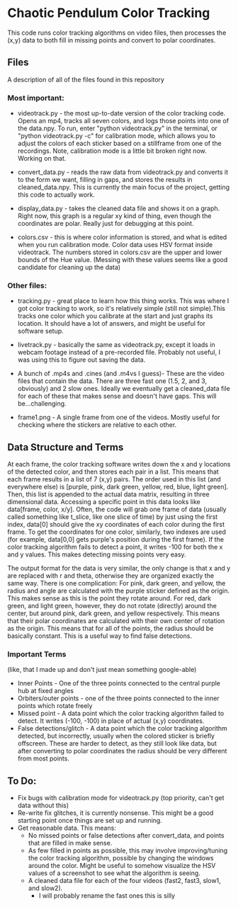 # Chaotic Pendulum Color Tracking
This code runs color tracking algorithms on video files, then processes the (x,y)
data to both fill in missing points and convert to polar coordinates.


## Files
A description of all of the files found in this repository
### Most important:

- videotrack.py - the most up-to-date version of the color tracking code. Opens
an mp4, tracks all seven colors, and logs those points into one of the data.npy.
To run, enter "python videotrack.py" in the terminal, or "python videotrack.py -c"
for calibration mode, which allows you to adjust the colors of each sticker based
on a stillframe from one of the recordings. Note, calibration mode is a little
bit broken right now. Working on that.

- convert_data.py - reads the raw data from videotrack.py and converts it to the
form we want, filling in gaps, and stores the results in cleaned_data.npy. This
is currently the main focus of the project, getting this code to actually work.

- display_data.py - takes the cleaned data file and shows it on a graph. Right
now, this graph is a regular xy kind of thing, even though the coordinates are
polar. Really just for debugging at this point.

- colors.csv - this is where color information is stored, and what is edited when
you run calibration mode. Color data uses HSV format inside videotrack. The
numbers stored in colors.csv are the upper and lower bounds of the Hue value.
(Messing with these values seems like a good candidate for cleaning up the data)

### Other files:
- tracking.py - great place to learn how this thing works. This was where I got
color tracking to work, so it's relatively simple (still not simple).This tracks
one color which you calibrate at the start and just graphs its location. It
should have a lot of answers, and might be useful for software setup.

- livetrack.py - basically the same as videotrack.py, except it loads in webcam
footage instead of a pre-recorded file. Probably not useful, I was using this to
figure out saving the data.

- A bunch of .mp4s and .cines (and .m4vs I guess)- These are the video files that
contain the data. There are three fast one (1.5, 2, and 3, obviously) and 2 slow
ones. Ideally we eventually get a cleaned_data file for each of these that makes
sense and doesn't have gaps. This will be...challenging.

- frame1.png - A single frame from one of the videos. Mostly useful for checking
where the stickers are relative to each other.

## Data Structure and Terms
At each frame, the color tracking software writes down the x and y locations of
the detected color, and then stores each pair in a list. This means that each frame
results in a list of 7 (x,y) pairs. The order used in this list (and everywhere
else) is [purple, pink, dark green, yellow, red, blue, light green]. Then, this
list is appended to the actual data matrix, resulting in three dimensional data.
Accessing a specific point in this data looks like data[frame, color, x/y]. Often,
the code will grab one frame of data (usually called something like t_slice, like
one slice of time) by just using the first index, data[0] should give the xy
coordinates of each color during the first frame. To get the coordinates for one
color, similarly, two indexes are used (for example, data[0,0] gets purple's position
during the first frame). If the color tracking algorithm fails to detect a point,
it writes -100 for both the x and y values. This makes detecting missing points
very easy.

The output format for the data is very similar, the only change is that x and y
are replaced with r and theta, otherwise they are organized exactly the same way.
There is one complication: For pink, dark green, and yellow, the radius and angle
are calculated with the purple sticker defined as the origin. This makes sense as
this is the point they rotate around. For red, dark green, and light green, however,
they do not rotate (directly) around the center, but around pink, dark green, and
yellow respectively. This means that their polar coordinates are calculated with
their own center of rotation as the origin. This means that for all of the points,
the radius should be basically constant. This is a useful way to find false
detections.

### Important Terms
(like, that I made up and don't just mean something google-able)
- Inner Points - One of the three points connected to the central purple hub at
fixed angles
- Orbiters/outer points - one of the three points connected to the inner points
which rotate freely   
- Missed point - A data point which the color tracking algorithm failed to detect.
It writes (-100, -100) in place of actual (x,y) coordinates.
- False detections/glitch - A data point which the color tracking algorithm
detected, but incorrectly, usually when the colored sticker is briefly offscreen.
These are harder to detect, as they still look like data, but after converting to
polar coordinates the radius should be very different from most points.

## To Do:
- Fix bugs with calibration mode for videotrack.py (top priority, can't get data
without this)
- Re-write fix glitches, it is currently nonsense. This might be a good starting
point once things are set up and running.
- Get reasonable data. This means:
  - No missed points or false detections after convert_data, and points that are filled
  in make sense.
  - As few filled in points as possible, this may involve improving/tuning the color
  tracking algorithm, possible by changing the windows around the color. Might be useful
  to somehow visualize the HSV values of a screenshot to see what the algorithm is
  seeing.
  - A cleaned data file for each of the four videos (fast2, fast3, slow1, and slow2).
    - I will probably rename the fast ones this is silly
